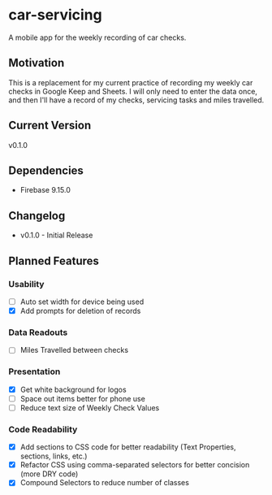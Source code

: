 # car-servicing
A mobile app for the weekly recording of car checks.
## Motivation
This is a replacement for my current practice of recording my weekly car checks in Google Keep and Sheets.  I will only need to enter the data once, and then I'll have a record of my checks, servicing tasks and miles travelled.
## Current Version
v0.1.0
## Dependencies
- Firebase 9.15.0
## Changelog
- v0.1.0 - Initial Release
## Planned Features
### Usability
- [ ] Auto set width for device being used
- [x] Add prompts for deletion of records
### Data Readouts
- [ ] Miles Travelled between checks
### Presentation
- [x] Get white background for logos
- [ ] Space out items better for phone use
- [ ] Reduce text size of Weekly Check Values
### Code Readability
- [x] Add sections to CSS code for better readability (Text Properties, sections, links, etc.)
- [x] Refactor CSS using comma-separated selectors for better concision (more DRY code)
- [x] Compound Selectors to reduce number of classes
